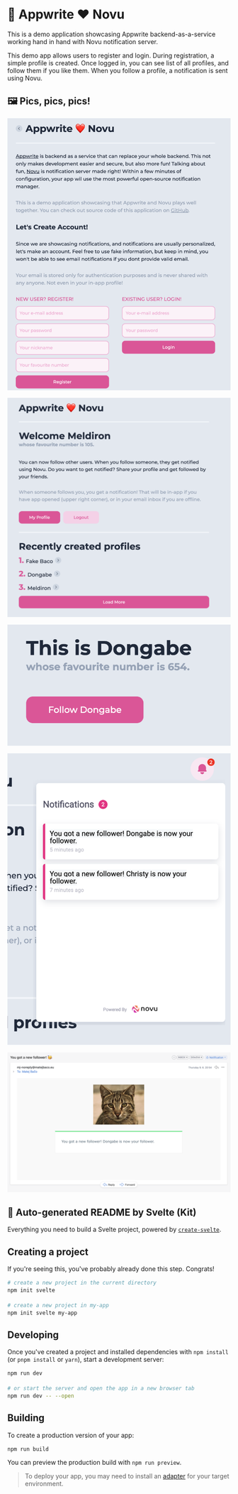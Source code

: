 # 🔔 Appwrite ❤️ Novu

This is a demo application showcasing Appwrite backend-as-a-service working hand in hand with Novu notification server.

This demo app allows users to register and login. During registration, a simple profile is created. Once logged in, you can see list of all profiles, and follow them if you like them. When you follow a profile, a notification is sent using Novu.

## 🖼️ Pics, pics, pics!

![Screenstor](docs/screen1.png)

![Screenstor](docs/screen2.png)

![Screenstor](docs/screen3.png)

![Screenstor](docs/screen4.png)

![Screenstor](docs/screen5.png)

## 🤖 Auto-generated README by Svelte (Kit)

Everything you need to build a Svelte project, powered by [`create-svelte`](https://github.com/sveltejs/kit/tree/master/packages/create-svelte).

## Creating a project

If you're seeing this, you've probably already done this step. Congrats!

```bash
# create a new project in the current directory
npm init svelte

# create a new project in my-app
npm init svelte my-app
```

## Developing

Once you've created a project and installed dependencies with `npm install` (or `pnpm install` or `yarn`), start a development server:

```bash
npm run dev

# or start the server and open the app in a new browser tab
npm run dev -- --open
```

## Building

To create a production version of your app:

```bash
npm run build
```

You can preview the production build with `npm run preview`.

> To deploy your app, you may need to install an [adapter](https://kit.svelte.dev/docs/adapters) for your target environment.
